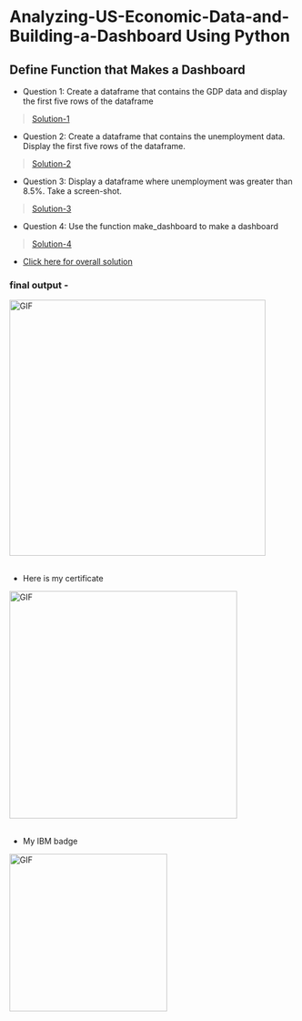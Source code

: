 # Analyzing-US-Economic-Data-and-Building-a-Dashboard Using Python


## Define Function that Makes a Dashboard
- Question 1: Create a dataframe that contains the GDP data and display the first five rows of the dataframe

> <a href='https://github.com/Kushal997-das/IBM-final-project/blob/master/finalproject/1%20(2).JPG'>Solution-1</a>

- Question 2: Create a dataframe that contains the unemployment data. Display the first five rows of the dataframe.
> <a href='https://github.com/Kushal997-das/IBM-final-project/blob/master/finalproject/21%20.jpg'>Solution-2</a>
- Question 3: Display a dataframe where unemployment was greater than 8.5%. Take a screen-shot.
> <a href="https://github.com/Kushal997-das/IBM-final-project/blob/master/finalproject/22%20.JPG">Solution-3</a>
- Question 4: Use the function make_dashboard to make a dashboard
> <a href="https://github.com/Kushal997-das/IBM-final-project/blob/master/finalproject/25%20.JPG">Solution-4</a>

- <a href="https://github.com/Kushal997-das/Analyzing-US-Economic-Data-and-Building-a-Dashboard-Using-Python--IBM-/blob/master/finalproject/Python%20IBM.ipynb">Click here for overall solution </a>
 
 ### final output -
 
 <img align='center' alt="GIF" width='450px' src="https://github.com/Kushal997-das/IBM-final-project/blob/master/SCREENSHOT%20OF%20DASHBOARD%20of%20Unemployement%20stats%20according%20to%20GDP.png"> <br> <br>
 
 - Here is my certificate
 
 <img align='center' alt="GIF" width='400px' src="https://github.com/Kushal997-das/IBM-final-project/blob/master/IBM%20certificate/Capture123434.JPG"> <br> <br>
 
 - My IBM badge
 
 <img align='center' alt="GIF" width='277px' src="https://github.com/Kushal997-das/IBM-final-project/blob/master/IBM%20certificate/python-for-data-science-and-ai.png"> <br> <br>
 
